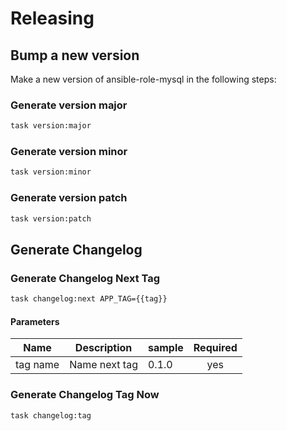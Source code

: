 <!-- Space: Projects -->
<!-- Parent: AnsibleRoleMySQL -->
<!-- Title: Releasing AnsibleRoleMySQL -->
<!-- Label: AnsibleRoleMySQL -->
<!-- Label: Project -->
<!-- Label: Releasing -->
<!-- Include: disclaimer.md -->
<!-- Include: ac:toc -->

# Releasing

## Bump a new version

Make a new version of ansible-role-mysql in the following steps:

### Generate version major

```bash
task version:major
```

### Generate version minor

```bash
task version:minor
```

### Generate version patch

```bash
task version:patch
```

## Generate Changelog

### Generate Changelog Next Tag

```bash
task changelog:next APP_TAG={{tag}}
```

#### Parameters

| Name     | Description   | sample | Required |
| -------- | ------------- | ------ | :------: |
| tag name | Name next tag | 0.1.0  |   yes    |

### Generate Changelog Tag Now

```bash
task changelog:tag
```
